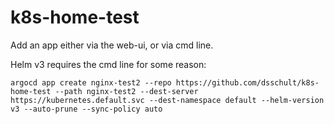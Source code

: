# k8s-home-test

Add an app either via the web-ui, or via cmd line.

Helm v3 requires the cmd line for some reason:

```
argocd app create nginx-test2 --repo https://github.com/dsschult/k8s-home-test --path nginx-test2 --dest-server https://kubernetes.default.svc --dest-namespace default --helm-version v3 --auto-prune --sync-policy auto
```